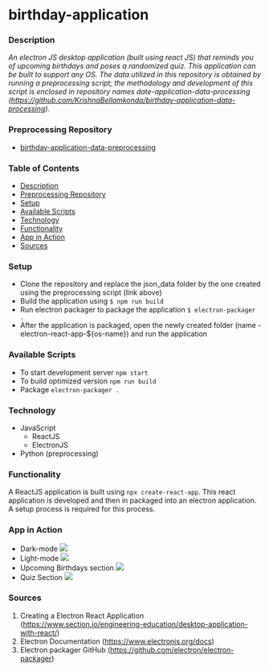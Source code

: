 # birthday-application

### Description 
*An electron JS desktop application (built using react JS) that reminds you of upcoming birthdays and poses a randomized quiz. This application can be built to support any OS. The data utilized in this repository is obtained by running a preprocessing script; the methodology and development of this script is enclosed in repository names date-application-data-processing (https://github.com/KrishnaBellamkonda/birthday-application-data-processing).*

### Preprocessing Repository 
* [birthday-application-data-preprocessing](https://github.com/KrishnaBellamkonda/birthday-application-data-processing)

### Table of Contents
* [Description](#description)
* [Preprocessing Repository](#preprocessing-repository )
* [Setup](#setup)
* [Available Scripts](#available-scripts)
* [Technology](#technology)
* [Functionality](#functionality)
* [App in Action](#app-in-action)
* [Sources](#sources)

### Setup 
* Clone the repository and replace the json_data folder by the one created using the preprocessing script (link above)
* Build the application using 
```$ npm run build```
* Run electron packager to package the application 
```$ electron-packager .```
* After the application is packaged, open the newly created folder (name - electron-react-app-${os-name}) and run the application

### Available Scripts
* To start development server
```npm start``` 
* To build optimized version 
```npm run build```
* Package 
```electron-packager .```

### Technology 
* JavaScript 
  - ReactJS 
  - ElectronJS
* Python (preprocessing)


### Functionality 
A ReactJS application is built using `npx create-react-app`. This react application is developed and then in packaged into an electron application. A setup process is required for this process.


### App in Action
* Dark-mode 
<img src="./images/dark-mode.png"><img/>
* Light-mode
<img src="./images/light-mode.png"><img/>
* Upcoming Birthdays section 
<img src="./images/upcoming-birthdays.png"><img/>
* Quiz Section 
<img src="./images/quiz-section.png"><img/>


### Sources 
1) Creating a Electron React Application (https://www.section.io/engineering-education/desktop-application-with-react/)
2) Electron Documentation (https://www.electronjs.org/docs)
3) Electron packager GitHub (https://github.com/electron/electron-packager)

